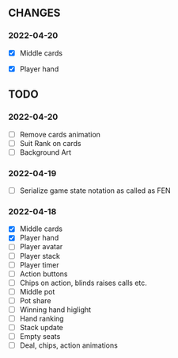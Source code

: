 ## CHANGES

### 2022-04-20

- [x] Middle cards
- [x] Player hand


## TODO

### 2022-04-20

- [ ] Remove cards animation
- [ ] Suit Rank on cards
- [ ] Background Art

### 2022-04-19

- [ ] Serialize game state notation as called as FEN

### 2022-04-18

- [x] Middle cards
- [x] Player hand
- [ ] Player avatar
- [ ] Player stack
- [ ] Player timer
- [ ] Action buttons
- [ ] Chips on action, blinds raises calls etc.
- [ ] Middle pot
- [ ] Pot share
- [ ] Winning hand higlight
- [ ] Hand ranking
- [ ] Stack update
- [ ] Empty seats
- [ ] Deal, chips, action animations
